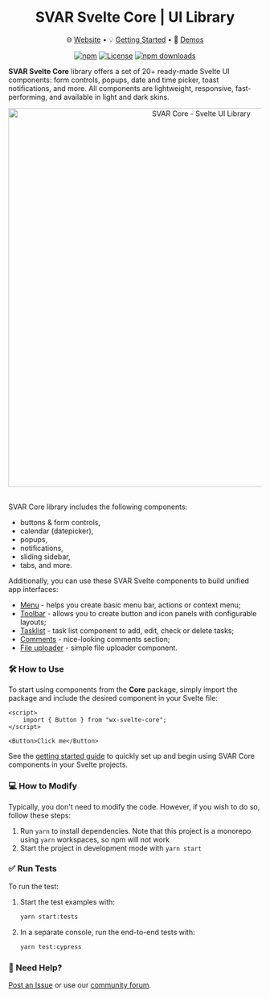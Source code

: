 <div align="center">
	
# SVAR Svelte Core | UI Library

</div>

<div align="center">

:globe_with_meridians: [Website](https://svar.dev/svelte/core/) • :bulb: [Getting Started](https://docs.svar.dev/svelte/core/getting_started/) • :eyes: [Demos](https://docs.svar.dev/svelte/core/samples/#/calendar/willow)

</div>

<div align="center">

[![npm](https://img.shields.io/npm/v/wx-svelte-core.svg)](https://www.npmjs.com/package/wx-svelte-core)
[![License](https://img.shields.io/github/license/svar-widgets/core)](https://github.com/svar-widgets/core/blob/main/license.txt)
[![npm downloads](https://img.shields.io/npm/dm/wx-svelte-core.svg)](https://www.npmjs.com/package/wx-svelte-core)

</div>

**SVAR Svelte Core** library offers a set of 20+ ready-made Svelte UI components: form controls, popups, date and time picker, toast notifications, and more.
All components are lightweight, responsive, fast-performing, and available in light and dark skins.

<div align="center">
	
<img src="https://svar.dev/images/github/github-core.png" alt="SVAR Core - Svelte UI Library" style="width: 752px;">

</div>

</br>

SVAR Core library includes the following components:
- 	buttons & form controls, 
- 	calendar (datepicker),
- 	popups,
- 	notifications,
- 	sliding sidebar, 
- 	tabs, and more.


Additionally, you can use these SVAR Svelte components to build unified app interfaces:
-   [Menu](https://github.com/svar-widgets/menu) - helps you create basic menu bar, actions or context menu;
-   [Toolbar](https://github.com/svar-widgets/toolbar) - allows you to create button and icon panels with configurable layouts;
-   [Tasklist](https://github.com/svar-widgets/tasklist) - task list component to add, edit, check or delete tasks;
-   [Comments](https://github.com/svar-widgets/comments) - nice-looking comments section;
-   [File uploader](https://github.com/svar-widgets/uploader) - simple file uploader component.

### :hammer_and_wrench: How to Use

To start using components from the **Core** package, simply import the package and include the desired component in your Svelte file:

```svelte
<script>
	import { Button } from "wx-svelte-core";
</script>

<Button>Click me</Button>
```

See the [getting started guide](https://docs.svar.dev/svelte/core/getting_started/) to quickly set up and begin using SVAR Core components in your Svelte projects.

### :computer: How to Modify

Typically, you don't need to modify the code. However, if you wish to do so, follow these steps:

1. Run `yarn` to install dependencies. Note that this project is a monorepo using `yarn` workspaces, so npm will not work
2. Start the project in development mode with `yarn start`

### :white_check_mark: Run Tests

To run the test:

1. Start the test examples with:
    ```sh
    yarn start:tests
    ```
2. In a separate console, run the end-to-end tests with:
    ```sh
    yarn test:cypress
    ```

### :speech_balloon: Need Help?

[Post an Issue](https://github.com/svar-widgets/core/issues/) or use our [community forum](https://forum.svar.dev).
